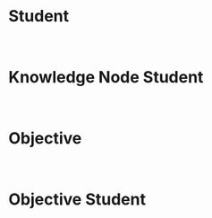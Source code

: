 

<br/>

# Student


<br/>

# Knowledge Node Student


<br/>

# Objective


<br/>

# Objective Student

